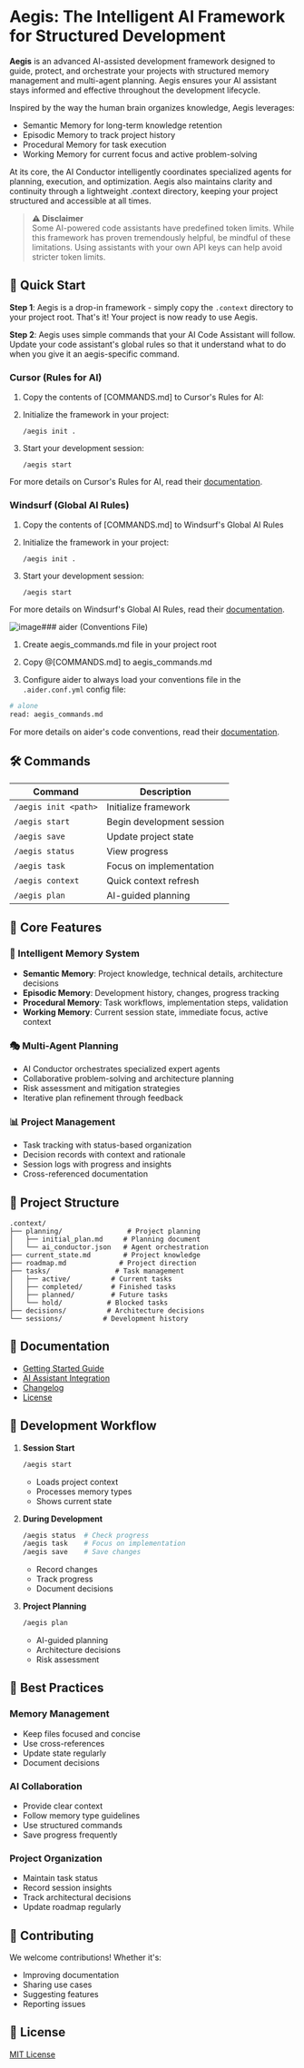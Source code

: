 # Aegis: The Intelligent AI Framework for Structured Development

**Aegis** is an advanced AI-assisted development framework designed to guide, protect, and orchestrate your projects with structured memory management and multi-agent planning. Aegis ensures your AI assistant stays informed and effective throughout the development lifecycle.

Inspired by the way the human brain organizes knowledge, Aegis leverages:

- Semantic Memory for long-term knowledge retention
- Episodic Memory to track project history
- Procedural Memory for task execution
- Working Memory for current focus and active problem-solving

At its core, the AI Conductor intelligently coordinates specialized agents for planning, execution, and optimization. Aegis also maintains clarity and continuity through a lightweight .context directory, keeping your project structured and accessible at all times.

> **⚠ Disclaimer**  
> Some AI-powered code assistants have predefined token limits. While this framework has proven tremendously helpful, be mindful of these limitations. Using assistants with your own API keys can help avoid stricter token limits.

## 🚀 Quick Start

**Step 1**: Aegis is a drop-in framework - simply copy the `.context` directory to your project root. That's it! Your project is now ready to use Aegis.

**Step 2**: Aegis uses simple commands that your AI Code Assistant will follow. Update your code assistant's global rules so that it understand what to do when you give it an aegis-specific command.

### Cursor (Rules for AI)

1. Copy the contents of [COMMANDS.md] to Cursor's Rules for AI:

2. Initialize the framework in your project:
   ```
   /aegis init .
   ```

3. Start your development session:
   ```
   /aegis start
   ```
For more details on Cursor's Rules for AI, read their [documentation](https://docs.cursor.com/context/rules-for-ai).

### Windsurf (Global AI Rules)
1. Copy the contents of [COMMANDS.md] to Windsurf's Global AI Rules

2. Initialize the framework in your project:
   ```
   /aegis init .
   ```

3. Start your development session:
   ```
   /aegis start
   ```

For more details on Windsurf's Global AI Rules, read their [documentation](https://docs.codeium.com/windsurf/memories#global-rules).

![image](https://github.com/user-attachments/assets/2f9dc685-ae4e-4bc2-b2f2-ad9d2bf70e79)### aider (Conventions File)
1. Create aegis_commands.md file in your project root

2. Copy @[COMMANDS.md] to aegis_commands.md

3. Configure aider to always load your conventions file in the `.aider.conf.yml` config file:
```bash
# alone
read: aegis_commands.md
```

For more details on aider's code conventions, read their [documentation](https://aider.chat/docs/usage/conventions.html).

## 🛠️ Commands

| Command | Description |
|---------|-------------|
| `/aegis init <path>` | Initialize framework |
| `/aegis start` | Begin development session |
| `/aegis save` | Update project state |
| `/aegis status` | View progress |
| `/aegis task` | Focus on implementation |
| `/aegis context` | Quick context refresh |
| `/aegis plan` | AI-guided planning |




## 🎯 Core Features

### 🧠 Intelligent Memory System
- **Semantic Memory**: Project knowledge, technical details, architecture decisions
- **Episodic Memory**: Development history, changes, progress tracking
- **Procedural Memory**: Task workflows, implementation steps, validation
- **Working Memory**: Current session state, immediate focus, active context

### 🎭 Multi-Agent Planning
- AI Conductor orchestrates specialized expert agents
- Collaborative problem-solving and architecture planning
- Risk assessment and mitigation strategies
- Iterative plan refinement through feedback

### 📊 Project Management
- Task tracking with status-based organization
- Decision records with context and rationale
- Session logs with progress and insights
- Cross-referenced documentation



## 📁 Project Structure

```
.context/
├── planning/                # Project planning
│   ├── initial_plan.md     # Planning document
│   └── ai_conductor.json   # Agent orchestration
├── current_state.md        # Project knowledge
├── roadmap.md             # Project direction
├── tasks/                # Task management
│   ├── active/          # Current tasks
│   ├── completed/       # Finished tasks
│   ├── planned/         # Future tasks
│   └── hold/           # Blocked tasks
├── decisions/          # Architecture decisions
└── sessions/          # Development history
```

## 📘 Documentation

- [Getting Started Guide](./docs/GETTING_STARTED.md)
- [AI Assistant Integration](./docs/INTEGRATION.md)
- [Changelog](./docs/CHANGELOG.md)
- [License](./docs/LICENSE)

## 🔄 Development Workflow

1. **Session Start**
   ```bash
   /aegis start
   ```
   - Loads project context
   - Processes memory types
   - Shows current state

2. **During Development**
   ```bash
   /aegis status  # Check progress
   /aegis task    # Focus on implementation
   /aegis save    # Save changes
   ```
   - Record changes
   - Track progress
   - Document decisions

3. **Project Planning**
   ```bash
   /aegis plan
   ```
   - AI-guided planning
   - Architecture decisions
   - Risk assessment

## 🌟 Best Practices

### Memory Management
- Keep files focused and concise
- Use cross-references
- Update state regularly
- Document decisions

### AI Collaboration
- Provide clear context
- Follow memory type guidelines
- Use structured commands
- Save progress frequently

### Project Organization
- Maintain task status
- Record session insights
- Track architectural decisions
- Update roadmap regularly

## 🤝 Contributing

We welcome contributions! Whether it's:
- Improving documentation
- Sharing use cases
- Suggesting features
- Reporting issues

## 📝 License

[MIT License](./LICENSE)
